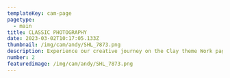 ```yaml
---
templateKey: cam-page
pagetype:
  - main
title: CLASSIC PHOTOGRAPHY
date: 2023-03-02T10:17:05.133Z
thumbnail: /img/cam/andy/SHL_7873.png
description: Experience our creative journey on the Clay theme Work page. Explore our portfolio and witness the artistry behind our projects.
number: 2
featuredimage: /img/cam/andy/SHL_7873.png
---
```



